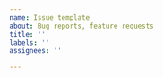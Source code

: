 ```yaml
---
name: Issue template
about: Bug reports, feature requests
title: ''
labels: ''
assignees: ''

---
```


<!---

Thank you for your interest in gitlint and taking the time to open a bug report!

A few quick notes:

- If you can, please include the output of `gitlint --debug` as this includes useful debugging info.
- It's really just me (https://github.com/jorisroovers) maintaining gitlint, and I do so in a hobby capacity. More recently it has become harder for me to find time to maintain gitlint on a regular basis, which in practice means that it might take me a while (sometimes months) to get back to you. Rest assured though, I absolutely read all bug reports as soon as they come in - I just tend to only "work" on gitlint a few times a year.
- If you're looking to contribute code to gitlint, please start here: http://jorisroovers.github.io/gitlint/contributing/

-->
